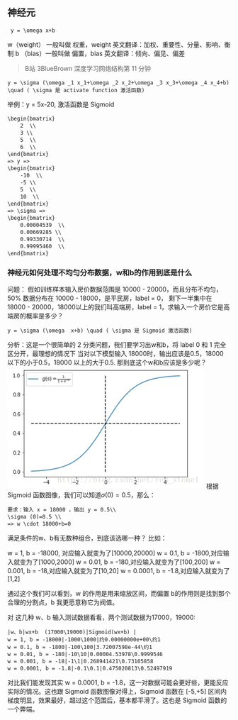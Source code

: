 ## 神经元
```mathjax
 y = \omega x+b
```
w（weight） 一般叫做 权重，weight 英文翻译：加权、重要性、分量、影响、衡制
b （bias）一般叫做 偏置，bias 英文翻译：倾向、偏见、偏差
> B站 3BlueBrown 深度学习网络结构第 11 分钟

```mathjax
y = \sigma (\omega _1 x_1+\omega _2 x_2+\omega _3 x_3+\omega _4 x_4+b) \quad ( \sigma 是 activate function 激活函数)
```
举例：y = 5x-20, 激活函数是 Sigmoid
```mathjax
\begin{bmatrix}
	2  \\
	3 \\ 
	5  \\
	6  \\
\end{bmatrix}
=> y =>
\begin{bmatrix}
	-10  \\
	-5 \\ 
	5  \\
	10  \\
\end{bmatrix}
=> \sigma =>
\begin{bmatrix}
	0.00004539  \\
	0.00669285 \\  
	0.99330714  \\
	0.99995460  \\
\end{bmatrix}
```
### 神经元如何处理不均匀分布数据，w和b的作用到底是什么
问题：
假如训练样本输入房价数据范围是 10000 - 20000，而且分布不均匀，50% 数据分布在 10000 - 18000，是平民房，label = 0， 剩下一半集中在 18000 - 20000，18000以上的我们叫高端房，label = 1，求输入一个房价它是高端房的概率是多少？
```mathjax
y = \sigma (\omega  x+b) \quad ( \sigma 是 Sigmoid 激活函数)
```
分析：这是一个很简单的 2 分类问题，我们要学习出w和b，将 label 0 和 1 完全区分开，最理想的情况下 当对以下模型输入 18000时，输出应该是0.5，18000 以下的小于0.5，18000 以上的大于0.5.
那到底这个w和b应该是多少呢？
![](/数学/_image/2018-09-14-15-43-30.jpg)
根据 Sigmoid 函数图像，我们可以知道$\sigma (0)=0.5$，那么：
```mathjax
要求：输入 x = 18000 ，输出 y = 0.5\\
\sigma (0)=0.5 \\ 
=> w \cdot 18000+b=0
```
满足条件的w、b有无数种组合，到底该选哪一种？
比如：

w = 1, b = -18000, 对应输入就变为了[10000,20000]
w = 0.1, b = -1800,对应输入就变为了[1000,2000]
w = 0.01, b = -180,对应输入就变为了[100,200]
w = 0.001, b = -18,对应输入就变为了[10,20]
w = 0.0001, b = -1.8,对应输入就变为了[1,2]

通过这个我们可以看到，w 的作用是用来缩放区间，而偏置 b的作用则是找到那个合理的分割点，b 我更愿意称它为阀值。
 
对 这几种 w、b 输入测试数据看看，两个测试数据为17000，19000:
```table
|w、b|wx+b  (17000\19000)|Sigmoid(wx+b) |
w = 1, b = -18000|-1000\1000|约0.00000000e+00\约1
w = 0.1, b = -1800|-100\100|3.72007598e-44\约1
w = 0.01, b = -180|-10\10|0.00004.53978\0.9999546
w = 0.001, b = -18|-1\1|0.268941421\0.73105858
w = 0.0001, b = -1.8|-0.1\0.1|0.475020813\0.52497919
```
对比我们能发现其实 w = 0.0001, b = -1.8，这一对数据可能会更好些，更能反应实际的情况。这也跟 Sigmoid 函数图像对得上，Sigmoid 函数在 [-5,+5] 区间内梯度明显，效果最好，超过这个范围后，基本都平滑了。这也是 Sigmoid 函数的一个弊端。
### 


